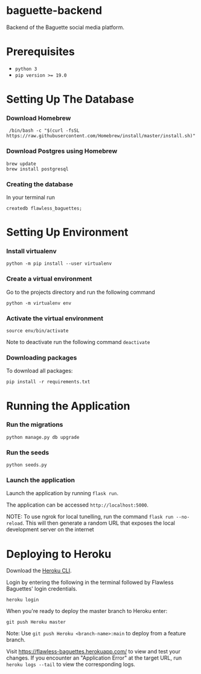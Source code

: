 # baguette-backend

Backend of the Baguette social media platform.

# Prerequisites

- `python 3`
- `pip version >= 19.0`

# Setting Up The Database

### Download Homebrew

` /bin/bash -c "$(curl -fsSL https://raw.githubusercontent.com/Homebrew/install/master/install.sh)"`

### Download Postgres using Homebrew

`brew update`<br/>
`brew install postgresql`

### Creating the database

In your terminal run

`createdb flawless_baguettes;`

# Setting Up Environment

### Install virtualenv

`python -m pip install --user virtualenv`

### Create a virtual environment

Go to the projects directory and run the following command

`python -m virtualenv env`

### Activate the virtual environment

`source env/bin/activate`

Note to deactivate run the following command
`deactivate`

### Downloading packages

To download all packages:

`pip install -r requirements.txt`

# Running the Application

### Run the migrations

`python manage.py db upgrade`

### Run the seeds

`python seeds.py`

### Launch the application

Launch the application by running `flask run`.

The application can be accessed `http://localhost:5000`.

NOTE: To use ngrok for local tunelling, run the command `flask run --no-reload`. This will then generate a random URL that exposes the local development server on the internet

# Deploying to Heroku

Download the [Heroku CLI](https://devcenter.heroku.com/articles/heroku-cli).

Login by entering the following in the terminal followed by Flawless Baguettes' login credentials.

`heroku login`

When you're ready to deploy the master branch to Heroku enter:

`git push Heroku master`

Note: Use `git push Heroku <branch-name>:main` to deploy from a feature branch.

Visit https://flawless-baguettes.herokuapp.com/ to view and test your changes. If you encounter an "Application Error" at the target URL, run `heroku logs --tail` to view the corresponding logs.
